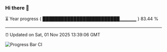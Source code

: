 ### Hi there 👋

⏳ Year progress { █████████████████████████▁▁▁▁▁ } 83.44 %

---

⏰ Updated on Sat, 01 Nov 2025 13:39:06 GMT

![Progress Bar CI](https://github.com/IshwaranRudhara/GIT-ACTION/workflows/Progress%20Bar%20CI/badge.svg)
